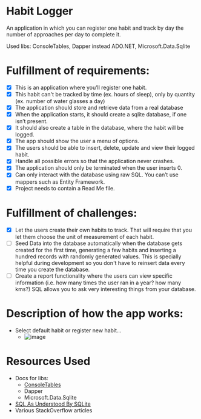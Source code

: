 # Habit Logger

An application in which you can register one habit and track by day the number of approaches per day to complete it.

Used libs: ConsoleTables, Dapper instead ADO.NET, Microsoft.Data.Sqlite

# Fulfillment of requirements: 
- [x] This is an application where you’ll register one habit.
- [x] This habit can't be tracked by time (ex. hours of sleep), only by quantity (ex. number of water glasses a day)
- [x] The application should store and retrieve data from a real database
- [x] When the application starts, it should create a sqlite database, if one isn’t present.
- [x] It should also create a table in the database, where the habit will be logged.
- [x] The app should show the user a menu of options.
- [x] The users should be able to insert, delete, update and view their logged habit.
- [x] Handle all possible errors so that the application never crashes.
- [x] The application should only be terminated when the user inserts 0.
- [x] Can only interact with the database using raw SQL. You can’t use mappers such as Entity Framework.
- [x] Project needs to contain a Read Me file.

# Fulfillment of challenges:
- [x] Let the users create their own habits to track. That will require that you let them choose the unit of measurement of each habit.
- [ ] Seed Data into the database automatically when the database gets created for the first time, generating a few habits and inserting a hundred records with randomly generated values. This is specially helpful during development so you don't have to reinsert data every time you create the database.
- [ ] Create a report functionality where the users can view specific information (i.e. how many times the user ran in a year? how many kms?) SQL allows you to ask very interesting things from your database.

# Description of how the app works:

- Select default habit or register new habit...
  - ![image](https://github.com/echoblade100/HabitTracker/assets/149004548/d7fe0953-cbe3-4cdc-8c39-3d3a2374df80)


# Resources Used
- Docs for libs:
  - [ConsoleTables](https://github.com/khalidabuhakmeh/ConsoleTables)
  - Dapper
  - Microsoft.Data.Sqlite
- [SQL As Understood By SQLite](https://www.sqlite.org/lang.html)
- Various StackOverflow articles
